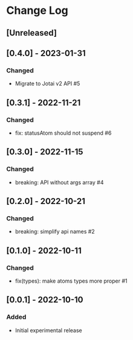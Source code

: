 # Change Log

## [Unreleased]

## [0.4.0] - 2023-01-31
### Changed
- Migrate to Jotai v2 API #5

## [0.3.1] - 2022-11-21
### Changed
- fix: statusAtom should not suspend #6

## [0.3.0] - 2022-11-15
### Changed
- breaking: API without args array #4

## [0.2.0] - 2022-10-21
### Changed
- breaking: simplify api names #2

## [0.1.0] - 2022-10-11
### Changed
- fix(types): make atoms types more proper #1

## [0.0.1] - 2022-10-10
### Added
- Initial experimental release
